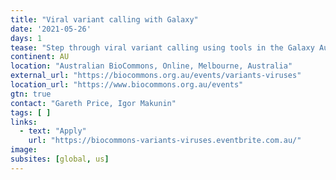 ```yaml
---
title: "Viral variant calling with Galaxy"
date: '2021-05-26'
days: 1
tease: "Step through viral variant calling using tools in the Galaxy Australia web platform. Apply by 12 May."
continent: AU
location: "Australian BioCommons, Online, Melbourne, Australia"
external_url: "https://biocommons.org.au/events/variants-viruses"
location_url: "https://www.biocommons.org.au/events"
gtn: true
contact: "Gareth Price, Igor Makunin"
tags: [ ]
links:
  - text: "Apply"
    url: "https://biocommons-variants-viruses.eventbrite.com.au/"
image: 
subsites: [global, us]
---
```

